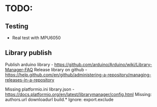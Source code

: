 # TODO:

## Testing
- Real test with MPU6050

## Library publish
Publish arduino library - https://github.com/arduino/Arduino/wiki/Library-Manager-FAQ
	Release library on github - https://help.github.com/en/github/administering-a-repository/managing-releases-in-a-repository

Missing platformio.ini
library.json - https://docs.platformio.org/en/latest/librarymanager/config.html
Missing:
	authors.url
	downloadurl
	build.*
Ignore:
	export.exclude
